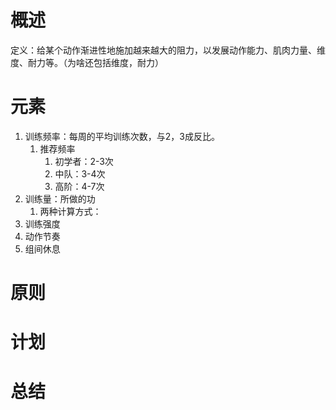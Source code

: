 # 概述
定义：给某个动作渐进性地施加越来越大的阻力，以发展动作能力、肌肉力量、维度、耐力等。（为啥还包括维度，耐力）
# 元素
1. 训练频率：每周的平均训练次数，与2，3成反比。
	1. 推荐频率
		1. 初学者：2-3次
		2. 中队：3-4次
		3. 高阶：4-7次
2. 训练量：所做的功
	1. 两种计算方式：
3. 训练强度
4. 动作节奏
5. 组间休息
# 原则
# 计划
# 总结
